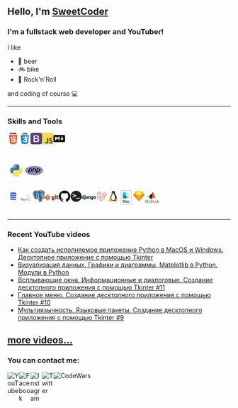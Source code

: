 ## Hello, I'm [SweetCoder][youtube]

### I'm a fullstack web developer and YouTuber!

I like
- :beer: beer
- :bike: bike
- :metal: Rock'n'Roll

and coding of course :computer:

---

### Skills and Tools

[<img align="left" alt="HTML5" width="26px" src="https://raw.githubusercontent.com/github/explore/80688e429a7d4ef2fca1e82350fe8e3517d3494d/topics/html/html.png" />][youtube]
[<img align="left" alt="CSS3" width="26px" src="https://raw.githubusercontent.com/github/explore/80688e429a7d4ef2fca1e82350fe8e3517d3494d/topics/css/css.png" />][youtube]
[<img align="left" alt="Bootstrap" width="26px" src="https://raw.githubusercontent.com/github/explore/80688e429a7d4ef2fca1e82350fe8e3517d3494d/topics/bootstrap/bootstrap.png" />][youtube]
[<img align="left" alt="JavaScript" width="26px" src="https://raw.githubusercontent.com/github/explore/80688e429a7d4ef2fca1e82350fe8e3517d3494d/topics/javascript/javascript.png" />][youtube]
[<img align="left" alt="Markdown" width="26px" src="https://raw.githubusercontent.com/github/explore/80688e429a7d4ef2fca1e82350fe8e3517d3494d/topics/markdown/markdown.png" />][youtube]

<br />
<br />
<br />

[<img align="left" alt="Python" width="40px" src="https://raw.githubusercontent.com/github/explore/80688e429a7d4ef2fca1e82350fe8e3517d3494d/topics/python/python.png" />][youtube]
[<img align="left" alt="PHP" width="40px" src="https://raw.githubusercontent.com/github/explore/ccc16358ac4530c6a69b1b80c7223cd2744dea83/topics/php/php.png" />][youtube]

<br />
<br />
<br />

[<img align="left" alt="SQL" width="26px" src="https://raw.githubusercontent.com/github/explore/80688e429a7d4ef2fca1e82350fe8e3517d3494d/topics/sql/sql.png" />][youtube]
[<img align="left" alt="MySQL" width="32px" src="https://raw.githubusercontent.com/github/explore/80688e429a7d4ef2fca1e82350fe8e3517d3494d/topics/mysql/mysql.png" />][youtube]
[<img align="left" alt="PostgeSQL" width="26px" src="https://raw.githubusercontent.com/github/explore/80688e429a7d4ef2fca1e82350fe8e3517d3494d/topics/postgresql/postgresql.png" />][youtube]
[<img align="left" alt="Git" width="32px" src="https://raw.githubusercontent.com/github/explore/80688e429a7d4ef2fca1e82350fe8e3517d3494d/topics/git/git.png" />][youtube]
[<img align="left" alt="GitHub" width="26px" src="https://raw.githubusercontent.com/github/explore/78df643247d429f6cc873026c0622819ad797942/topics/github/github.png" />][youtube]
[<img align="left" alt="Terminal" width="26px" src="https://raw.githubusercontent.com/github/explore/80688e429a7d4ef2fca1e82350fe8e3517d3494d/topics/terminal/terminal.png" />][youtube]
[<img align="left" alt="django" width="32px" src="https://raw.githubusercontent.com/github/explore/80688e429a7d4ef2fca1e82350fe8e3517d3494d/topics/django/django.png" />][youtube]
[<img align="left" alt="Laravel" width="26px" src="https://raw.githubusercontent.com/github/explore/56a826d05cf762b2b50ecbe7d492a839b04f3fbf/topics/laravel/laravel.png" />][youtube]
[<img align="left" alt="Linux" width="26px" src="https://raw.githubusercontent.com/github/explore/56a826d05cf762b2b50ecbe7d492a839b04f3fbf/topics/linux/linux.png" />][youtube]
[<img align="left" alt="MacOS" width="32px" src="https://raw.githubusercontent.com/github/explore/56a826d05cf762b2b50ecbe7d492a839b04f3fbf/topics/macos/macos.png" />][youtube]
[<img align="left" alt="Sketch" width="26px" src="https://raw.githubusercontent.com/github/explore/56a826d05cf762b2b50ecbe7d492a839b04f3fbf/topics/sketch/sketch.png" />][youtube]
[<img align="left" alt="Matlab" width="32px" src="https://raw.githubusercontent.com/github/explore/56a826d05cf762b2b50ecbe7d492a839b04f3fbf/topics/matlab/matlab.png" />][youtube]

<br />
<br />
<br />

---
### Recent YouTube videos

<!-- YOUTUBE:START -->
- [Как создать исполняемое приложение Python в MacOS и Windows. Десктопное приложение с помощью Tkinter](https://www.youtube.com/watch?v=BlypbqsBXb8)
- [Визуализация данных. Графики и диаграммы. Matplotlib в Python. Модули в Python](https://www.youtube.com/watch?v=ELFPpTzxNu8)
- [Всплывающие окна. Информационные и диалоговые. Создание десктопного приложения с помощью Tkinter #11](https://www.youtube.com/watch?v=m5FvCH-V1NU)
- [Главное меню. Создание десктопного приложения с помощью Tkinter #10](https://www.youtube.com/watch?v=LPqROrIfAOw)
- [Мультиязычность. Языковые пакеты. Создание десктопного приложения с помощью Tkinter #9](https://www.youtube.com/watch?v=7mWCzg31NCM)
<!-- YOUTUBE:END -->

[more videos...][youtube]
---

### You can contact me:

[<img align="left" alt="YouTube" width="26px" src="https://image.flaticon.com/icons/svg/174/174883.svg" />][youtube]
[<img align="left" alt="Facebook" width="26px" src="https://image.flaticon.com/icons/svg/174/174848.svg" />][facebook]
[<img align="left" alt="Instagram" width="26px" src="https://image.flaticon.com/icons/svg/174/174855.svg" />][instagram]
[<img align="left" alt="Twitter" width="26px" src="https://image.flaticon.com/icons/svg/174/174876.svg" />][twitter]

[<img align="left" alt="CodeWars" width="320px" src="https://www.codewars.com/users/SweetCoderYouTube/badges/large" />][codewars]

[facebook]: https://fb.me/SweetCoderYouTube
[twitter]: https://twitter.com/Sweet_Coder
[youtube]: https://youtube.com/SweetCoder?sub_confirmation=1
[instagram]: https://www.instagram.com/sweet.coder/
[codewars]: https://www.codewars.com/r/J_sduw
